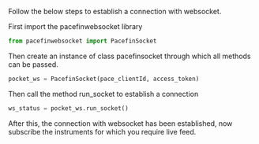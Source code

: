 Follow the below steps to establish a connection with websocket.

First import the pacefinwebsocket library
```python
from pacefinwebsocket import PacefinSocket
```

Then create an instance of class pacefinsocket through which all methods can be passed.
```python
pocket_ws = PacefinSocket(pace_clientId, access_token)
```

Then call the method run_socket to establish a connection
```python
ws_status = pocket_ws.run_socket()
```

After this, the connection with websocket has been established, now subscribe the instruments for which you require live feed.
